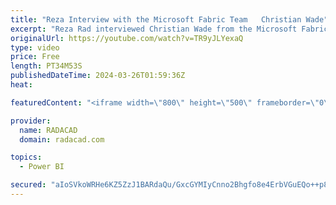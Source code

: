 ```yaml
---
title: "Reza Interview with the Microsoft Fabric Team   Christian Wade"
excerpt: "Reza Rad interviewed Christian Wade from the Microsoft Fabric product team, who is leading the data modeling experience in Fabric and Power BI. This talk covers the road from Analysis Services to the Power BI semantic model, the new features associated with the modeling, Direct Lake, Integration with"
originalUrl: https://youtube.com/watch?v=TR9yJLYexaQ
type: video
price: Free
length: PT34M53S
publishedDateTime: 2024-03-26T01:59:36Z
heat: 

featuredContent: "<iframe width=\"800\" height=\"500\" frameborder=\"0\" src=\"https://www.youtube.com/embed/TR9yJLYexaQ\" allow=\"accelerometer; autoplay; encrypted-media; gyroscope; picture-in-picture\" allowfullscreen></iframe>"

provider:
  name: RADACAD
  domain: radacad.com

topics:
  - Power BI

secured: "aIoSVkoWRHe6KZ5ZzJ1BARdaQu/GxcGYMIyCnno2Bhgfo8e4ErbVGuEQo++p8oi+joPhVBFYv10S77YPVU9E6X/4PCXjK1QpA3BSd+xozEd17uK4R6RcwgFKqPnFeop0MwIMN6Bo7CFDBPR+wSwSNgzzSy6M9qKuYWc96vvxdcoHoErSflaRf0HBtaNOwvQxv9QDSFmAZ4ypGjUzdnLYcyEWRbRsaMZ8vybjNIo/ggwgIhPPkzS8/K+WLun1eNn5P4KLgAIX3xrcHKE6NDxWPNV6MuwsJ0hGe0OMf/hBuew+NzBhmHgyAtAc540NW5VNVdm1kDWi4zNgbZJ9i1yphwjYnFDt0dWdYEWO0W+jadTlIYQdHLoMPyaf3XLYfvHt7CIvkrVMUF0xbeYtS40cNRCH1mNZ4r/CWpoIQwAqrpM=;PLFoT5mxGwvWdj/tKkY2Xw=="
---
```


